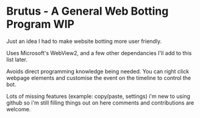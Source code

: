 # Brutus - A General Web Botting Program WIP


Just an idea I had to make website botting more user friendly.

Uses Microsoft's WebView2, and a few other dependancies I'll add to this list later.

Avoids direct programming knowledge being needed.
You can right click webpage elements and customise the event on the timeline to control the bot.


Lots of missing features (example: copy/paste, settings) i'm new to using github so i'm still filling things out on here
comments and contributions are welcome.
